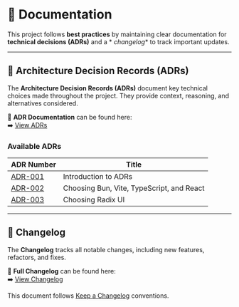 # 📖 Documentation

This project follows **best practices** by maintaining clear documentation for **technical decisions (ADRs)** and a *
*changelog** to track important updates.

---

## 📜 **Architecture Decision Records (ADRs)**

The **Architecture Decision Records (ADRs)** document key technical choices made throughout the project. They provide
context, reasoning, and alternatives considered.

📂 **ADR Documentation** can be found here:  
➡️ [View ADRs](./)

### **Available ADRs**

| ADR Number                                         | Title                                     |
|----------------------------------------------------|-------------------------------------------|
| [ADR-001](./adr-001-introduction.md)               | Introduction to ADRs                      |
| [ADR-002](./adr-002-choosing-bun-vite-ts-react.md) | Choosing Bun, Vite, TypeScript, and React |
| [ADR-003](./adr-003-choosing-radix-ui.md)          | Choosing Radix UI                         |

---

## 📌 **Changelog**

The **Changelog** tracks all notable changes, including new features, refactors, and fixes.

📂 **Full Changelog** can be found here:  
➡️ [View Changelog](../../CHANGELOG.md)

This document follows [Keep a Changelog](https://keepachangelog.com/en/1.0.0/) conventions.
